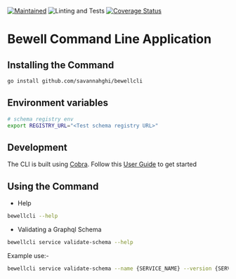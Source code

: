 [![Maintained](https://img.shields.io/badge/Maintained-Actively-informational.svg?style=for-the-badge)](https://shields.io/)
![Linting and Tests](https://github.com/savannahghi/bewellcli/actions/workflows/ci.yml/badge.svg)
[![Coverage Status](https://coveralls.io/repos/github/savannahghi/bewellcli/badge.svg?branch=main)](https://coveralls.io/github/savannahghi/bewellcli?branch=main)

# Bewell Command Line Application

## Installing the Command

```bash
go install github.com/savannahghi/bewellcli
```

## Environment variables

```bash
# schema registry env
export REGISTRY_URL="<Test schema registry URL>"
```

## Development

The CLI is built using [Cobra](https://github.com/spf13/cobra). Follow this [User Guide](https://github.com/spf13/cobra/blobmaster/user_guide.md) to get started

## Using the Command

- Help

```bash
bewellcli --help
```

- Validating a Graphql Schema

```bash
bewellcli service validate-schema --help
```

Example use:-

```bash
bewellcli service validate-schema --name {SERVICE_NAME} --version {SERVICE_VERSION} --dir {SCHEMA_DIR}
```
